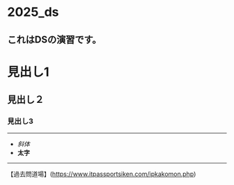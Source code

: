 # 2025_ds
これはDSの演習です。
---
# 見出し1
## 見出し２
### 見出し3


---

- _斜体_
- **太字**

---

【過去問道場】(https://www.itpassportsiken.com/ipkakomon.php)


